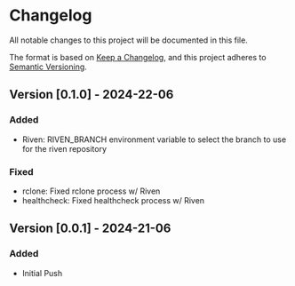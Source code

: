 # Changelog

All notable changes to this project will be documented in this file.

The format is based on [Keep a Changelog](https://keepachangelog.com/en/1.0.0/),
and this project adheres to [Semantic Versioning](https://semver.org/spec/v2.0.0.html).



## Version [0.1.0] - 2024-22-06

### Added

- Riven: RIVEN_BRANCH environment variable to select the branch to use for the riven repository

### Fixed

- rclone: Fixed rclone process w/ Riven
- healthcheck: Fixed healthcheck process w/ Riven


## Version [0.0.1] - 2024-21-06

### Added

- Initial Push